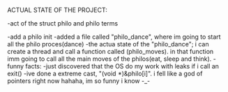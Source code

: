 ACTUAL STATE OF THE PROJECT:

-act of the struct philo and philo terms


-add a philo init
-added a file called "philo_dance", where im going to start all
 the philo proces(dance)
-the actua state of the "philo_dance";
    i can create a thread and call a function called (philo_moves).
    in that function imm going to call all the main moves of
    the philos(eat, sleep and think).
-funny facts:
    -just discovered that the OS do my work with leaks if i
     call an exit()
    -ive done a extreme cast, "(void *)&philo[i]". i fell like a god
     of pointers right now hahaha, im so funny i know -_-
